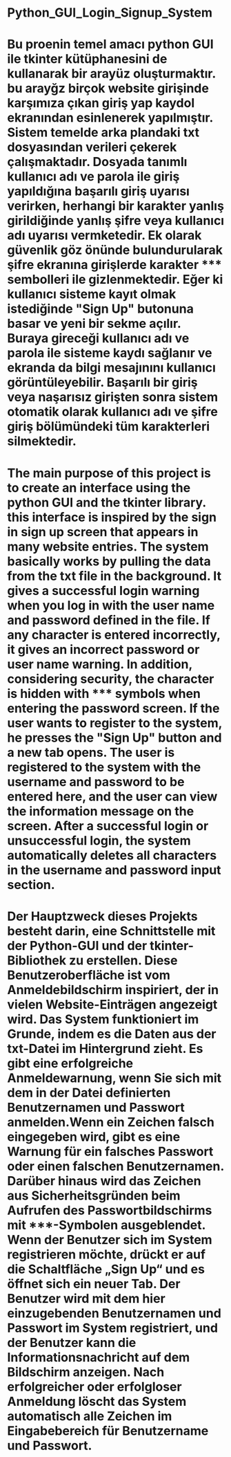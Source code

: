 # Python_GUI_Login_Signup_System


# Bu proenin temel amacı python GUI ile tkinter kütüphanesini de kullanarak bir arayüz oluşturmaktır. bu arayğz birçok website girişinde karşımıza çıkan giriş yap kaydol ekranından esinlenerek yapılmıştır. Sistem temelde arka plandaki txt dosyasından verileri çekerek çalışmaktadır. Dosyada tanımlı kullanıcı adı ve parola ile giriş yapıldığına başarılı giriş uyarısı verirken, herhangi bir karakter yanlış girildiğinde yanlış şifre veya kullanıcı adı uyarısı vermketedir. Ek olarak güvenlik göz önünde bulundurularak şifre ekranına girişlerde karakter *** sembolleri ile gizlenmektedir. Eğer ki kullanıcı sisteme kayıt olmak istediğinde "Sign Up" butonuna basar ve yeni bir sekme açılır. Buraya gireceği kullanıcı adı ve parola ile sisteme kaydı sağlanır ve ekranda da bilgi mesajınını kullanıcı görüntüleyebilir. Başarılı bir giriş veya naşarısız girişten sonra sistem otomatik olarak kullanıcı adı ve şifre giriş bölümündeki tüm karakterleri silmektedir.



# The main purpose of this project is to create an interface using the python GUI and the tkinter library. this interface is inspired by the sign in sign up screen that appears in many website entries. The system basically works by pulling the data from the txt file in the background. It gives a successful login warning when you log in with the user name and password defined in the file. If any character is entered incorrectly, it gives an incorrect password or user name warning. In addition, considering security, the character is hidden with *** symbols when entering the password screen. If the user wants to register to the system, he presses the "Sign Up" button and a new tab opens. The user is registered to the system with the username and password to be entered here, and the user can view the information message on the screen. After a successful login or unsuccessful login, the system automatically deletes all characters in the username and password input section.



# Der Hauptzweck dieses Projekts besteht darin, eine Schnittstelle mit der Python-GUI und der tkinter-Bibliothek zu erstellen. Diese Benutzeroberfläche ist vom Anmeldebildschirm inspiriert, der in vielen Website-Einträgen angezeigt wird. Das System funktioniert im Grunde, indem es die Daten aus der txt-Datei im Hintergrund zieht. Es gibt eine erfolgreiche Anmeldewarnung, wenn Sie sich mit dem in der Datei definierten Benutzernamen und Passwort anmelden.Wenn ein Zeichen falsch eingegeben wird, gibt es eine Warnung für ein falsches Passwort oder einen falschen Benutzernamen. Darüber hinaus wird das Zeichen aus Sicherheitsgründen beim Aufrufen des Passwortbildschirms mit ***-Symbolen ausgeblendet. Wenn der Benutzer sich im System registrieren möchte, drückt er auf die Schaltfläche „Sign Up“ und es öffnet sich ein neuer Tab. Der Benutzer wird mit dem hier einzugebenden Benutzernamen und Passwort im System registriert, und der Benutzer kann die Informationsnachricht auf dem Bildschirm anzeigen. Nach erfolgreicher oder erfolgloser Anmeldung löscht das System automatisch alle Zeichen im Eingabebereich für Benutzername und Passwort.



